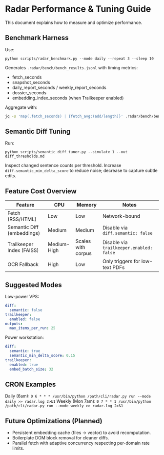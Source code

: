# Radar Performance & Tuning Guide

This document explains how to measure and optimize performance.

## Benchmark Harness
Use:
```
python scripts/radar_benchmark.py --mode daily --repeat 3 --sleep 10
```
Generates `.radar/bench/bench_results.jsonl` with timing metrics:
- fetch_seconds
- snapshot_seconds
- daily_report_seconds / weekly_report_seconds
- dossier_seconds
- embedding_index_seconds (when Trailkeeper enabled)

Aggregate with:
```bash
jq -s 'map(.fetch_seconds) | {fetch_avg:(add/length)}' .radar/bench/bench_results.jsonl
```

## Semantic Diff Tuning
Run:
```
python scripts/semantic_diff_tuner.py --simulate 1 --out diff_thresholds.md
```
Inspect changed sentence counts per threshold. Increase `diff.semantic_min_delta_score` to reduce noise; decrease to capture subtle edits.

## Feature Cost Overview
| Feature | CPU | Memory | Notes |
|---------|-----|--------|-------|
| Fetch (RSS/HTML) | Low | Low | Network-bound |
| Semantic Diff (embeddings) | Medium | Medium | Disable via `diff.semantic: false` |
| Trailkeeper Index (FAISS) | Medium-High | Scales with corpus | Disable via `trailkeeper.enabled: false` |
| OCR Fallback | High | Low | Only triggers for low-text PDFs |

## Suggested Modes
Low-power VPS:
```yaml
diff:
  semantic: false
trailkeeper:
  enabled: false
outputs:
  max_items_per_run: 25
```
Power workstation:
```yaml
diff:
  semantic: true
  semantic_min_delta_score: 0.15
trailkeeper:
  enabled: true
  embed_batch_size: 32
```

## CRON Examples
Daily (6am): `0 6 * * * /usr/bin/python /path/cli/radar.py run --mode daily >> radar.log 2>&1`
Weekly (Mon 7am): `0 7 * * 1 /usr/bin/python /path/cli/radar.py run --mode weekly >> radar.log 2>&1`

## Future Optimizations (Planned)
- Persistent embedding cache (files -> vector) to avoid recomputation.
- Boilerplate DOM block removal for cleaner diffs.
- Parallel fetch with adaptive concurrency respecting per-domain rate limits.